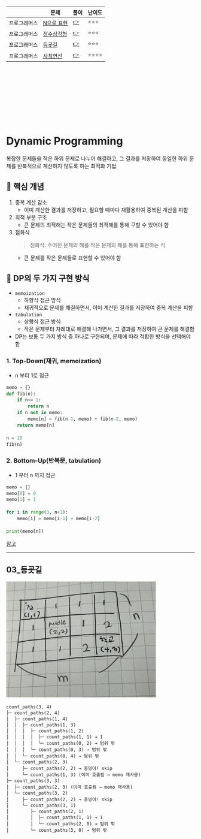 ||문제|풀이|난이도|
|--|--|--|--|
|프로그래머스|[N으로 표현](https://school.programmers.co.kr/learn/courses/30/lessons/42895)|[👉](./01_N으로표현.py)|⭐️⭐️⭐️|
|프로그래머스|[정수삼각형](https://school.programmers.co.kr/learn/courses/30/lessons/43105)|[👉](./02_정수삼각형.py)|⭐️⭐️⭐️|
|프로그래머스|[등굣길](https://school.programmers.co.kr/learn/courses/30/lessons/42898)|[👉](./03_등굣길.py)|⭐️⭐️⭐️|
|프로그래머스|[사칙연산](https://school.programmers.co.kr/learn/courses/30/lessons/1843)|[👉](./04_사칙연산.py)|⭐️⭐️⭐️⭐️|

<br><br><br>
---
<br><br>

# Dynamic Programming

복잡한 문제들을 작은 하위 문제로 나누어 해결하고, 그 결과를 저장하여 동일한 하위 문제를 반복적으로 계산하지 않도록 하는 최적화 기법


## 📌 핵심 개념
1. 중복 계산 감소
    - 이미 계산한 결과를 저장하고, 필요할 때마다 재활용하여 중복된 계산을 피함
2. 최적 부분 구조
    - 큰 문제의 최적해는 작은 문제들의 최적해를 통해 구할 수 있어야 함
3. 점화식
    > 점화식: 주어진 문제의 해를 작은 문제의 해를 통해 표현하는 식
    - 큰 문제를 작은 문제들로 표현할 수 있어야 함


## 🔑 DP의 두 가지 구현 방식

- `memoization`
    - 하향식 접근 방식
    - 재귀적으로 문제를 해결하면서, 이미 계산한 결과를 저장하여 중복 계산을 피함
- `tabulation`
    - 상향식 접근 방식
    - 작은 문제부터 차례대로 해결해 나가면서, 그 결과를 저장하여 큰 문제를 해결함
- DP는 보통 두 가지 방식 중 하나로 구현되며, 문제에 따라 적합한 방식을 선택해야 함

### 1. Top-Down(재귀, memoization)

- n 부터 1로 접근

```python
memo = {}
def fib(n):
    if n<= 1:
        return n
    if n not in memo:
        memo[n] = fib(n-1, memo) + fib(n-2, memo)
    return memo[n]

n = 10
fib(n)
```

### 2. Bottom-Up(반복문, tabulation)

- 1 부터 n 까지 접근

```python
memo = {}
memo[0] = 0
memo[1] = 1

for i in range(3, n+1):
    memo[i] = memo[i-1] + memo[i-2]

print(memo[n])
```

[참고](https://www.inflearn.com/course/%EC%BD%94%EB%94%A9%ED%85%8C%EC%8A%A4%ED%8A%B8-%EC%9E%85%EB%AC%B8-%ED%8C%8C%EC%9D%B4%EC%8D%AC)

---

## 03_등굣길 

<img src="./image/03_등굣길.jpeg" alt="alt text" width="400"/>

```plain
count_paths(3, 4)
├─ count_paths(2, 4)
│  ├─ count_paths(1, 4)
│  │  ├─ count_paths(1, 3)
│  │  │  ├─ count_paths(1, 2)
│  │  │  │  ├─ count_paths(1, 1) → 1
│  │  │  │  └─ count_paths(0, 2) → 범위 밖
│  │  │  └─ count_paths(0, 3) → 범위 밖
│  │  └─ count_paths(0, 4) → 범위 밖
│  └─ count_paths(2, 3)
│     ├─ count_paths(2, 2) → 웅덩이! skip
│     └─ count_paths(1, 3) (이미 호출됨 → memo 재사용)
├─ count_paths(3, 3)
│  ├─ count_paths(2, 3) (이미 호출됨 → memo 재사용)
│  └─ count_paths(3, 2)
│     ├─ count_paths(2, 2) → 웅덩이! skip
│     └─ count_paths(3, 1)
│        ├─ count_paths(2, 1)
│        │  ├─ count_paths(1, 1) → 1
│        │  └─ count_paths(2, 0) → 범위 밖
│        └─ count_paths(3, 0) → 범위 밖
```